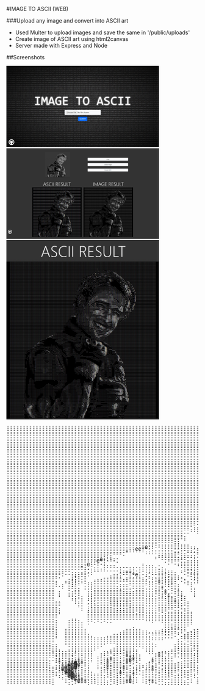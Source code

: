 #IMAGE TO ASCII (WEB)

###Upload any image and convert into ASCII art

- Used Multer to upload images and save the same in '/public/uploads'
- Create image of ASCII art using html2canvas
- Server made with Express and Node

##Screenshots

<img src="./screenshots/ss1.jpeg" alt="Screenshot1" width="400px">
<img src="./screenshots/ss2.jpeg" alt="Screenshot2" width="400px">
<img src="./screenshots/ss3.jpg" alt="Screenshot3" width="400px">


<pre style="
line-height: 4.5px;
letter-spacing: 1.35px
font-size: 4.95px">
------------------------------------------------------------------------------------------------------------------------------------------------------
------------------------------------------------------------------------------------------------------------------------------------------------------
------------------------------------------------------------------------------------------------------------------------------------------------------
------------------------------------------------------------------------------------------------------------------------------------------------------
------------------------------------------------------------------------------------------------------------------------------------------------------
------------------------------------------------------------------------------------------------------------------------------------------------------
------------------------------------------------------------------------------------------------------------------------------------------------------
-----------------------------------------------------------------------------------------*------------------------------------------------------------
-----------------------------------------------------------------------------------------------:-..--::-:---------------------------------------------
------------------------------------------------------------------------------------------*:----:--.*.::-::-------------------------------------------
--------------------------------------------------------------------------------------:.--.---.-----**-.--ee*-----------------------------------------
-------------------------------------------------------------------------------------:.e:-*--:*:*:::-:-.--:ee*----------------------------------------
-----------------------------------------------------------------------------------.:.-:----::**--::::--.--::ee---------------------------------------
--------------------------------------------------------------------------------...-::-:----::**-ee:-:.------eee:-------------------------------------
------------------------------------------------------------------------------.-::*:-:-.e-:*e:--:*:--**:-----*:*e*------------------------------------
---------------------------------------------------------------------------..-.:*::.-:*-:**--:.-:-:-. --...-.--::ee:----------------------------------
-----------------------------------------------------------------------------  -:-.-.-*:- .:-:--*- ..:-:.. ..-..-:ee:---------------------------------
-------------------------------------------------------------------------::.:::--.....---.--..-::-. .-▒*:.   .--.-::*---------------------------------
-------------------------------------------------------------------------..---:. ....:*-.. .:-.-:-. .--▒.-    .  .-*:*.-------------------------------
-------------------------------------------------------------------------:--*--......---..-----  -  .---       .--:***::**----------------------------
------------------------------------------------------------------------- :e-.::--.:-.-.::-. . .- .-**-         -*:-:**::**:--------------------------
------------------------------------------------------------------------. .: ---:-..----.. -..-:.--.:*:          ..-e*:*:**::-------------------------
----------------------------------------------------------------------....-.-e*: --.-.-....e:*..  ..-::-          .:-*e*:-*:*:------------------------
----------------------------------------------------------------------..--:. --: ....::::::-.........**-.. .     .--:-▒▒▒:*::e------------------------
----------------------------------------------------------------------.:::..-:-...  .- -:-.......-.-.::::-...     .-**▒#ee--:*:-----------------------
----------------------------------------------------------------------..-. e**:-.   ...-........------::::-...     -.**#e**-**e-----------------------
---------------------------------------------------------------------.:*..:..  ..-   .---...------:--:::*::--..     -*:▒*ee-:**:----------------------
---------------------------------------------------------------------:: -.-  .  ..-- .-....--::--:::-:*:**::--..   .--e:#*@*.*:#----------------------
--------------------------------------------------------------------.:.:-..       .. ---.--::::::***::e****:::--..   -:*@##▒--e*----------------------
------------------------------------------------------------------------..    .  . .-.-.--::::******:*e:****::::-..  --e▒#▒▒...:e---------------------
---------------------------------------------------------------------:-...    .  .  -...-::*************:****:::::-. .::-#*ee. :*---------------------
-------------------------------------------------------------------.---.--. .    .....--::*********e***e*:********:-. -:*eee:- ::---------------------
--------------------------------------------------------------------:..-.--.      --.-::**************ee***********:-.-***e:e:-.e---------------------
---------------------------------------------------------------------.--:---..  ...--:**ee***********e*eee**********:*:**-::::..e---------------------
-------------------------------------------------------------------.- ::*::-- ..-:-::**e*************e**ee**********::::*--:::- ▒---------------------
-------------------------------------------------------------------..-:--:-:-.  ---:**e*****eeeeee***eeeee*:**********:--*.-::. e---------------------
-------------------------------------------------------------------: .:-:----.  :::*ee***eeeee▒▒▒eeeeeeeeee**:*****e**:::*.-.:.-▒---------------------
------------------------------------------------------------------.- :-:*:---. --:********::::*ee▒▒eeeee***e**:****e**e*:e*---..▒---------------------
------------------------------------------------------------------   .-*:.---. -:******:....---::*eeeeee******::**ee***:-e▒--- -*---------------------
-----------------------------------------------------------------..  --*--:--.--:*****::--.--..----:**eee******:**ee**e:-▒▒*--.::---------------------
-----------------------------------------------------------------.-. .:*-:-:-.-:****:::*:-:****--....-:ee**********e***--@@*..-*:---------------------
-----------------------------------------------------------------*.. .:---::-.-::**::::*:..----*e:-..-:eeeeee*********:::#e*- :▒:---------------------
-----------------------------------------------------------------*:   -.:--*-.-::***::**:-:**-.--**-.-**eeeeeee***ee**-*▒▒e:..▒-----------------------
------------------------------------------------------------------:...----.*::::::***:***::eee*-.**:::**eeeeeeee*e▒e*::e#ee--:e:----------------------
-----------------------------------------------------------------:.. ..---.:::::::********::eee:--*:::*********ee▒#▒*.*:e:*:.*e-----------------------
-----------------------------------------------------------------:..:-.----:*:::::*********:ee**:*e:-:e***:-.-:e###▒:-*▒e::e:ee-----------------------
-------------------------------------------------------------------.....---:::::::*****eeee**eee***::*▒e*:. . .-▒##▒-.:e▒*-e-:------------------------
-------------------------------------------------------------------.....:--:::::::***eee▒▒▒▒eeeee*:*:e#e:-:ee:..-*▒▒---*:**e--------------------------
-----------------------------------------------------------------::..:..-.-:::::::***eee▒▒▒▒eeee*:::*e▒e:*..-*e:.:**.:*****:*-------------------------
-----------------------------------------------------------------.---..-..:::::::::**eeee▒eeee**::::*ee***--..-e:--*-:-:-**---------------------------
------------------------------------------------------------------.-- --.-:::*::::::****eeeee▒▒ee*:*******:**:-.*-:-::-::*----------------------------
-------------------------------------------------------------.----::..::-:::*****::::::****:**eee***eee**e**▒e:.--**::e**:----------------------------
-------------------------------------------------------------.****▒:.-::-::******:-::*::::**e*::::**ee▒**e▒▒ee*.:****:-*-:----------------------------
-------------------------------------------------------------.:    ..-:-::::::***::****::***e***:::e▒▒▒**▒▒▒▒e*******--*:-----------------------------
------------------------------------------------------------- -     .::--::::::**:*****:-:::**:ee***▒▒▒e*▒▒▒ee▒▒*::--**:------------------------------
------------------------------------------------------------.       -::-:::-::::*:*****::-::::*:eeeeeeeee▒▒▒▒eee::::*::-------------------------------
-----------------------------------------------------------...      .::---::::::*:***--:::::*:*:.:e▒##ee*e▒▒▒▒e:--.-----------------------------------
----------------------------------------------------------- ..      .::.--:::::::*ee*:..-::****:.-e▒##**:ee▒eee--.------------------------------------
----------------------------------------------------------.....     .-:------::::*ee**---.--****:.-:::::.eeee▒e---------------------------------------
---------------------------------------------------------.....-.     .-----::::::*eee*:.**:-.-**::::*e**-*e*▒#:---------------------------------------
---------------------------------------------------------.....-...    --.--:::::-*e*e*:--▒e▒-..-::::*e*:-***▒▒----------------------------------------
-------------------------------------------------------..  ..---...   ....--::::-*e***::--*#e▒:..--::**:-***▒:----------------------------------------
-------------------------------------------------------     ..---....   ..-------****e*::-..▒#▒*-..-:::-:**ee-----------------------------------------
-------------------------------------------------------.      .----....   .------:*******::--:▒▒▒e-.-:::::*e------------------------------------------
-------------------------------------------------------.       .-----....  .-----:*::*e***:*e:--ee:-e*::**e:------------------------------------------
-------------------------------------------------------.        ..----....  .----::::*ee*****ee*:-:****e*e:-------------------------------------------
----------------------------------------------------::            ..---..    .--.-::::ee**::::*******e▒e▒:--------------------------------------------
----------------------------------------------------:.              .......   .-..---:*ee**::::****ee▒e▒*---------------------------------------------
-----------------------------------------------..........            .......   ....--:*ee**::::***e▒▒ee*----------------------------------------------
---------------------------------------------:-:...........         ..--.-...   -...--*eee*******eee*e:-----------------------------------------------
------------------------------------------:e::--.............      ..-....---     ..--:*ee**eee*****e*------------------------------------------------
----------------------------------------ee**-.......--....---...   .-...  :---.    -.--*eeeeee******--------------------------------------------------
--------------------------------------:::::............-...-----........ .-......  .---:**ee****:**---------------------------------------------------
-------------------------------------*     .........--..-----.----.-...  -... .-:-....--:****:::*:----------------------------------------------------
--------------------------------:---.          ..-----.....----..--..--. -....ee:.: ..-.-::*:::::-----------------------------------------------------
-------------------------------:.             .------........----......-.-...-#*- :.---**.--:::-------------------------------------------------------
------------------------------: ...           .-------.---.   ..----.....-...-e*:.:--. *@-.-...::-----------------------------------------------------
-----------------------------e-:-.              --------....     ...... .-....-ee::--. -@▒▒▒@e..**:---------------------------------------------------
----------------------------e*:---.              .----........     .....--. .. :▒*:-:---##:*▒▓*..*e*--------------------------------------------------
--------------------------::...           .       .-..........    .-:-.--.  ..  .. -:*::▒:.-*@#-. -:*:------------------------------------------------
-------------------------e--:-....        .... .     .........    .------.   ..    .:***:..::e▒@e  .-::-----------------------------------------------
------------------------:--.. ................. .     .........    .----..      .    .----:**e▒:e#: ..-:----------------------------------------------
-----------------------*:......    .--.. .........     ....--..    ..-...        .      .-:*e▒:.-▒▓...  -:--------------------------------------------
--------------------------................ ....-....  ..--:--.. ..  .....   ..            -*ee:..e▓*..:-.---------------------------------------------
--------------------....-..--      ....  .-....--.... .-:::-... ..   ...  ....           ...-::**▒▓e.-***-:-------------------------------------------
------------------.....---.      ..-:**:.  .-..---...  .-----.. ...      ...  ..     ......-:*:::#▓e..-.-***:-----------------------------------------
-----------------.  ..---.      ....--:*e:-. ----:-...  .----.. .-..    ...   .. ...... ....-*▒▒#@@e.. . :-:e-----------------------------------------
----------------.   .----       .... ......--..:::-....  -::-....-....  ..           .... ..--*e▒#@-.. . .--*:----------------------------------------
----------------   ..:-.-   ..------..----..-.---::-..-. .:--....--......             ....  .-:*e#▒ --... .-:e:---------------------------------------
---------------.  ..-:-.-  -----------------..-:-.-:. .-. -----. .-..... ..            .....  -*e#:..--......:e---------------------------------------
---------------.  ..::-.-..-----------------..-*::-:-  ....:-.    .-.................   .......-**:--------..-*▒--------------------------------------
---------------. . -::- -..--------...------..-*-::--.  ..        .--...      ..........  .....--:::-------..-*▒*-------------------------------------
---------------... -:-- ..--------....------..-:-.::-.   .         --...           ....... ....---:::------..-:e▒-------------------------------------
---------------  . ---. ..:-------.....----...-:: -:-.   ..        .--------...      ...........--:**--...-...*▒:*------------------------------------
---------------    ---- ..:--------....----...-:*..--.   ..        .----::::::::-.      .... ..----:*:-...----:▒*-*-----------------------------------
--------------- .  -.--  .:---------....---...--:: -:-.  ..        .-----:::::::*::.      ..  .:---:**--..--. -:eee:----------------------------------
--------------- .  ..--  .:----------..----...--:* .--.   .        .     ...--:::***:-        .::.-::*:--.-.   -***▒----------------------------------
--------------- .  ..--  .:----------------...--:*- -:.   .               ....--::***e*.      -*:..::*-----    -:-*::---------------------------------
--------------- .  ...-. .:----------------....-:::..--.  .               ....--::**eeee-    .-*:..:-*-..-...---::-:----------------------------------
---------------     ..-. .:----------------....--:*-.-:.                  ....--*:***e▒▒▒*.  --*:..:-::.....---:*:.-----------------------------------
---------------     ..-. .:-----::---------....---::..:-            ..---...---:e::*ee▒▒▒▒* .--*-..:--:.. ..----:*▒.----------------------------------
---------------..    ... -:-----:::--:-----....---:::.--.         ..--::::-:::::-::**ee▒▒#▒.---*-..:.-:.. ..-.-:e▒▒▒:---------------------------------
-----------------    ... .::----:::::::----....---::*-.-.         .--::::**::::::::**ee▒▒##----*-..-.-*-.  .-..-e###e---------------------------------
-----------------     .. -:-:----::::::----....----:::.-.         .-----:**:::**:::*eeee▒▒#.---:-..-..:-.  .....:e▒##---------------------------------
-----------------     .. .:------::::::----....------:--.         .-.--.:*e::***::::*eee▒#e.-..:-. -..--.  .--..--e▒#:--------------------------------
----------------.      . .-------:::::-----....-------:..          -..--.-*::*:*:::**ee▒#@::-..:-. -..--.  .------*e▒*--------------------------------
----------------.      . .--------:::------....-----..--.          .-..-.-:--*::*::*ee▒▒#*:::-.-.. ....-.  .-....*:e▒e--------------------------------
----------------.        ------------------....---.....-..           ..  .-.-*-::::*e▒##*-:-:-.-.  ....-.  .-.--..:*e▒--------------------------------
----------------.        ---------------.--.....-.........                . .--:-:**e#@#-.--:..-.. ......  -:.--..*::e:-------------------------------
----------------         ------------------...............                   .-:-:**ee#▒.-.-*- ..  ... ..  :: -:-.*ee*--------------------------------
----------------         ------------------...............                    ----*eee▒: ..--::-:...       **.-e*-**▒:.-------------------------------
----------------    ..   ------------------...............                    .. .-*eee  ..:▒-:---**:---:***▒:-ee**e#*:-------------------------------
---------------.   ....  ------------------...............        .  ...          .-▒#   ..-▒▒:.:--.-----:::ee:*▒e-*eee-------------------------------
---------------.   ..... --.-.-..            .  ... ......       .......           .▒-   ...:e▒:.*e*-*▒e*e*-*ee:*e-*▒e*-------------------------------
---------------.   ..... .                       .........      .....-..    .     ..*.   .. -::*--*::-:▒▒*ee****::-.-.:-------------------------------
---------------.   .....                         ........      ......-..    ........-    .. ....--..---:*****eeeee-:e:*-------------------------------
---------------.   .....               .         ...-...     ........-...  .-:-------   .-  ............----::**eee::**-------------------------------
---------------.  .......            .....      ...---..   .--......--...  .:*:::***-   .-  ...     .........--::*e▒*:e.------------------------------
---------------.  .......           ........  ....----..  ---......--....  -:****ee*-   .--   .       .   .....-::-*▒**-------------------------------
---------------.  .......          .............-----.. .-:--.....---..-...-****e▒e*-   .-.               ......-::.e▒:*------------------------------
---------------.  ........       ...........-----::--. .:::--......-----....*e**▒#▒*. . .-.               .---..--:::e▒*------------------------------
---------------.  .........    ..............-------. .::::--......------. .:e**▒##*.  --:-     . .........-:::**::-.*#e------------------------------
---------------.  ..................................  -::---........-----. .:ee:e##:....-*:.......-------::*eee▒▒▒▒e::##------------------------------
---------------   ...............................    .------........------ .:*e*e#@:.. ..:-.........--..---::***e▒##*-#@------------------------------
---------------   ...........................        ..-----........------ .-:e**▒#...-..-...........----------:*▒##:-e@------------------------------
---------------   ............................       ...----.........----- .-:*e:▒:.. ...--...........--:::::***ee▒▒:.e#▒-----------------------------
--------------..  .............   .............     .....-----.......---:- .--:ee▒ ..   .--.........----::::*ee▒▒▒▒e-.*##-----------------------------
--------------..   ...........    .............     .....------......---:. ----e▒# ..  ..--.................-::****--.*▒#:----------------------------
--------------..    .........    .......  ....      ......-----......-::-..----*▒# .....---...................-:::::--*e▒*----------------------------
--------------...  .........    .........  ...     ..-....--:-.......-::-..-:--*▒*......---...........-.....-:**e▒##▒eeee*----------------------------
--------------.............   ......-....  ...  .....-....--:-.......-::-..::::*#:..-:..---..........---....-*e*e##e**e##e----------------------------
---------------......-.....  ..--...---..   ...---...-.....::-.......-:-..-:*::*#*.  .  -.-.................:e:-:▒▒:--*▒#▒----------------------------
---------------......-.....  ..--.---:-...    .*:-. .-.....::-.......-:-..:****e#*......: ..................:*-.-*e:.-:e#▒----------------------------
----------------....--.-... ..--.--.-*:-..    :*:.........-::--......-:-..:****e#*......- ...    ...........--...-:...-*▒e----------------------------
---------------:....:----.. .------.-**:-.   -:*:...  ....-:::-......-:...:****e#*......--.............................-::----------------------------
-------------..:-..-:-:--.. .--:*:-.-:e*:-   ::::-..   ...-:::-......-:..-*e*::e#:   ...-....       ......--------.......-----------------------------
-------------. ::-.:::*:-.. .-:**:-.-*e*:-  .*:::-..  ...--::::-....-:-..-*e:-:e#.   .-...............--::*e▒▒e*:-.......-----------------------------
-------------. -*--**e**-.  .-:*:---:**:-. .-*:-::...-...----::-....-:-..:ee:-*e▒ ...-:..      .......--:ee▒##e:-.....  ..----------------------------
-------------. .:::ee▒e*-.  .-:*:---:*:-....-:--::----..---..::-....-:-..:*e:-*▒:--..::-     ..........-:*e▒#▒*:-....   .-----------------------------
-------------...:**e▒▒*:-.  ..:*----::-...-.-:-.-::::-..---..*:-...-::...:**--*e.. ..:-- ............---**e▒#e*:-....  .------------------------------
-------------...:ee▒ee*-..  ..-*:---*:...:-.-*-..::::-.----..*:-...-:-. .:::-:*:   .-:...............--::*e▒▒*:----..  .------------------------------
-------------..-:e▒ee*:-..   .-*:--:*-..-:.--*-.-::::-...--..*:-...-:.. .:*--:e    .-...............-----:***--..--.. .-------------------------------
--------------..-*eee*:--..  .-::--::..-:-.--*-.-:::--...--..*:-..-:-.. -::-:*▒   ...--..............-.---**:....-.....-------------------------------
---------------.-:e▒e*::-.....-::--*-.-::..--:----::-...--..-*:-..-:-. .-:-:*▒. ..--....................:-:▒:.  --....--------------------------------
---------------..-*▒▒e::--.....-:-:*-.-*- .----:--:-...---. -*:-.-:-.  .-::*e*      ..................-.:-:▒:-..-....---------------------------------
--------------- ..-e▒e*:--.....-:-::.-::. .---::----...-:-..::----:-. ..-::e▒-     .....................--:e*:-.-...----------------------------------
--------------.  ..:ee*::--....---:-.-*:. .---:----....--. .::---:-.. ..-**▒▒      ......-..............:**eee:.--::----------------------------------
--------------.   .-*ee*:---....--:-.:e:. .-:::----.....-. .::--::-.. ..:*e▒.     ...................---:e:::-... ...---------------------------------
--------------.   ..-*e**:--....--:--*e-. .-**:--......... -:-----.....-e:e▒.       ...........   ....        ..*-...---------------------------------
--------------.    ..-***:--.....-:--**-   -:*-..........  ------... .-:e:ee.                                  .::. .---------------.-----------------

</pre>